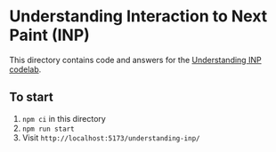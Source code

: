 # Understanding Interaction to Next Paint (INP)

This directory contains code and answers for the [Understanding INP codelab](https://codelabs.developers.google.com/understanding-inp).

## To start

1. `npm ci` in this directory
1. `npm run start`
1. Visit `http://localhost:5173/understanding-inp/`

